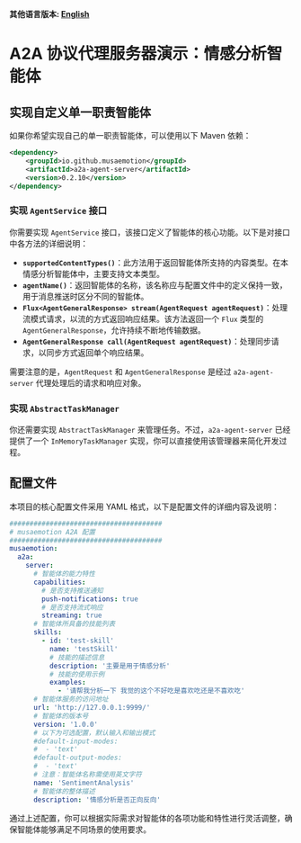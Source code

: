 **其他语言版本: [English](README.md)**

# A2A 协议代理服务器演示：情感分析智能体

## 实现自定义单一职责智能体
如果你希望实现自己的单一职责智能体，可以使用以下 Maven 依赖：
```xml
<dependency>
    <groupId>io.github.musaemotion</groupId>
    <artifactId>a2a-agent-server</artifactId>
    <version>0.2.10</version>
</dependency>
```

### 实现 `AgentService` 接口
你需要实现 `AgentService` 接口，该接口定义了智能体的核心功能。以下是对接口中各方法的详细说明：
- **`supportedContentTypes()`**：此方法用于返回智能体所支持的内容类型。在本情感分析智能体中，主要支持文本类型。
- **`agentName()`**：返回智能体的名称，该名称应与配置文件中的定义保持一致，用于消息推送时区分不同的智能体。
- **`Flux<AgentGeneralResponse> stream(AgentRequest agentRequest)`**：处理流模式请求，以流的方式返回响应结果。该方法返回一个 `Flux` 类型的 `AgentGeneralResponse`，允许持续不断地传输数据。
- **`AgentGeneralResponse call(AgentRequest agentRequest)`**：处理同步请求，以同步方式返回单个响应结果。

需要注意的是，`AgentRequest` 和 `AgentGeneralResponse` 是经过 `a2a-agent-server` 代理处理后的请求和响应对象。

### 实现 `AbstractTaskManager`
你还需要实现 `AbstractTaskManager` 来管理任务。不过，`a2a-agent-server` 已经提供了一个 `InMemoryTaskManager` 实现，你可以直接使用该管理器来简化开发过程。

## 配置文件
本项目的核心配置文件采用 YAML 格式，以下是配置文件的详细内容及说明：
```yaml
######################################
# musaemotion A2A 配置
######################################
musaemotion:
  a2a:
    server:
      # 智能体的能力特性
      capabilities:
        # 是否支持推送通知
        push-notifications: true
        # 是否支持流式响应
        streaming: true
      # 智能体所具备的技能列表
      skills:
        - id: 'test-skill'
          name: 'testSkill'
          # 技能的描述信息
          description: '主要是用于情感分析'
          # 技能的使用示例
          examples:
            - '请帮我分析一下 我觉的这个不好吃是喜欢吃还是不喜欢吃'
      # 智能体服务的访问地址
      url: 'http://127.0.0.1:9999/'
      # 智能体的版本号
      version: '1.0.0'
      # 以下为可选配置，默认输入和输出模式
      #default-input-modes:
      #  - 'text'
      #default-output-modes:
      #  - 'text'
      # 注意：智能体名称需使用英文字符
      name: 'SentimentAnalysis'
      # 智能体的整体描述
      description: '情感分析是否正向反向'
```

通过上述配置，你可以根据实际需求对智能体的各项功能和特性进行灵活调整，确保智能体能够满足不同场景的使用要求。